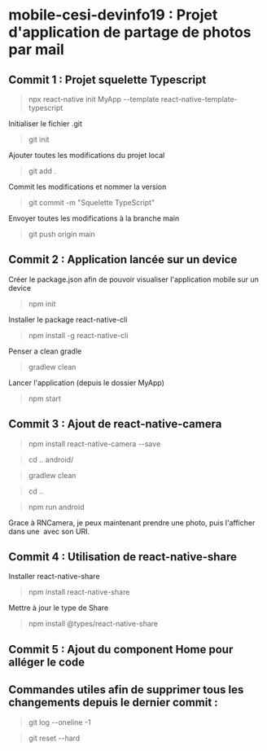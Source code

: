 # mobile-cesi-devinfo19 : Projet d'application de partage de photos par mail

## Commit 1 : Projet squelette Typescript
> npx react-native init MyApp --template react-native-template-typescript

Initialiser le fichier .git
> git init

Ajouter toutes les modifications du projet local
> git add .

Commit les modifications et nommer la version
> git commit -m "Squelette TypeScript" 

Envoyer toutes les modifications à la branche main
> git push origin main

## Commit 2 : Application lancée sur un device
Créer le package.json afin de pouvoir visualiser l'application mobile sur un device
>npm init

Installer le package react-native-cli
>npm install -g react-native-cli

Penser a clean gradle
>gradlew clean

Lancer l'application (depuis le dossier MyApp)
>npm start

## Commit 3 : Ajout de react-native-camera 
>npm install react-native-camera --save

>cd .. android/

>gradlew clean

>cd ..

>npm run android

Grace à RNCamera, je peux maintenant prendre une photo, puis l'afficher dans une <Image><Image/> avec son URI.

## Commit 4 : Utilisation de react-native-share
Installer react-native-share
>npm install react-native-share

Mettre à jour le type de Share
>npm install @types/react-native-share

## Commit 5 : Ajout du component Home pour alléger le code

## Commandes utiles afin de supprimer tous les changements depuis le dernier commit : 
>git log --oneline -1

>git reset --hard